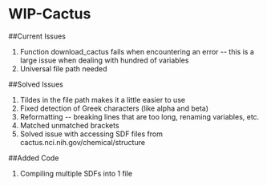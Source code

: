 # WIP-Cactus
##Current Issues
1. Function download_cactus fails when encountering an error -- this is a large issue when dealing with hundred of variables
2. Universal file path needed

##Solved Issues
1. Tildes in the file path makes it a little easier to use
2. Fixed detection of Greek characters (like alpha and beta)
3. Reformatting -- breaking lines that are too long, renaming variables, etc.
4. Matched unmatched brackets
5. Solved issue with accessing SDF files from cactus.nci.nih.gov/chemical/structure

##Added Code
1. Compiling multiple SDFs into 1 file
